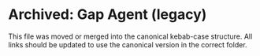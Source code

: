 # Archived: Gap Agent (legacy)

This file was moved or merged into the canonical kebab-case structure. All links should be updated to use the canonical version in the correct folder.
